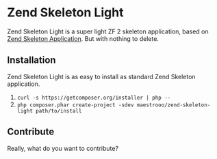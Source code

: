 # Zend Skeleton Light

Zend Skeleton Light is a super light ZF 2 skeleton application, based on [Zend Skeleton Application](https://github.com/zendframework/ZendSkeletonApplication). But with nothing to delete.

## Installation

Zend Skeleton Light is as easy to install as standard Zend Skeleton application.

1. `curl -s https://getcomposer.org/installer | php --`
2. `php composer.phar create-project -sdev maestrooo/zend-skeleton-light path/to/install`

## Contribute

Really, what do you want to contribute?
